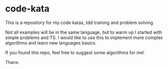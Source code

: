 # code-kata

This is a repository for my code katas, tdd training and problem solving

Not all examples will be in the same language, but to warm up I started with simple problems and TS.
I would like to use this to implement more complex algorithms and learn new languages basics.

If you found this repo, feel free to suggest some algorithms for me!

Thanx.

